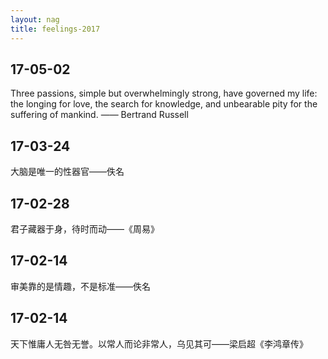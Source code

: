 ```yaml
---
layout: nag
title: feelings-2017
---
```


## 17-05-02

Three passions, simple but overwhelmingly strong, have governed my life: the longing for love, the search for knowledge, and unbearable pity for the suffering of mankind. —— Bertrand Russell 

## 17-03-24

大脑是唯一的性器官——佚名

## 17-02-28

君子藏器于身，待时而动——《周易》

## 17-02-14

审美靠的是情趣，不是标准——佚名

## 17-02-14

天下惟庸人无咎无誉。以常人而论非常人，乌见其可——梁启超《李鸿章传》
